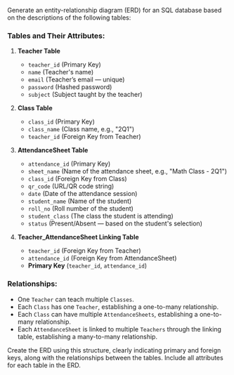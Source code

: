 Generate an entity-relationship diagram (ERD) for an SQL database based on the descriptions of the following tables:

### Tables and Their Attributes:

1. **Teacher Table**  
   - `teacher_id` (Primary Key)  
   - `name` (Teacher's name)  
   - `email` (Teacher’s email — unique)  
   - `password` (Hashed password)  
   - `subject` (Subject taught by the teacher)

2. **Class Table**  
   - `class_id` (Primary Key)  
   - `class_name` (Class name, e.g., "2Q1")  
   - `teacher_id` (Foreign Key from Teacher)

3. **AttendanceSheet Table**  
   - `attendance_id` (Primary Key)  
   - `sheet_name` (Name of the attendance sheet, e.g., "Math Class - 2Q1")  
   - `class_id` (Foreign Key from Class)  
   - `qr_code` (URL/QR code string)  
   - `date` (Date of the attendance session)  
   - `student_name` (Name of the student)  
   - `roll_no` (Roll number of the student)  
   - `student_class` (The class the student is attending)  
   - `status` (Present/Absent — based on the student's selection)

4. **Teacher_AttendanceSheet Linking Table**  
   - `teacher_id` (Foreign Key from Teacher)  
   - `attendance_id` (Foreign Key from AttendanceSheet)  
   - **Primary Key** (`teacher_id`, `attendance_id`)

### Relationships:  
- One `Teacher` can teach multiple `Classes`.  
- Each `Class` has one `Teacher`, establishing a one-to-many relationship.  
- Each `Class` can have multiple `AttendanceSheets`, establishing a one-to-many relationship.  
- Each `AttendanceSheet` is linked to multiple `Teachers` through the linking table, establishing a many-to-many relationship.

Create the ERD using this structure, clearly indicating primary and foreign keys, along with the relationships between the tables. Include all attributes for each table in the ERD.
